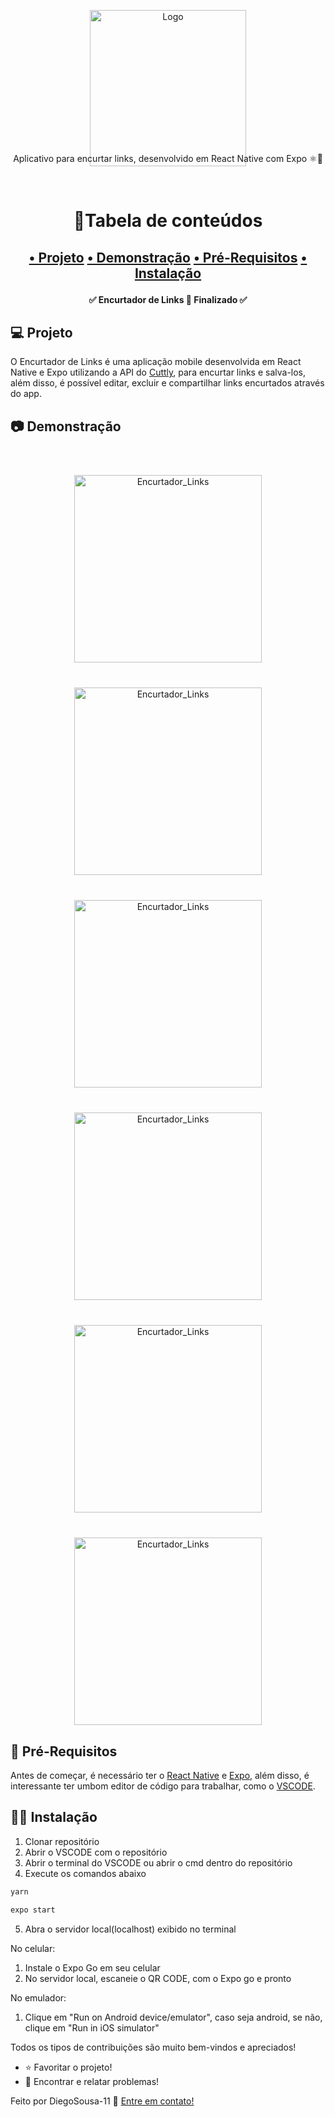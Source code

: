 <p align="center">
    <img width="250px" alt="Logo" title="Logo" src="./assets/adaptive-icon.png"/>
    <p style="position: relative;top: -35px" align="center">Aplicativo para encurtar links, desenvolvido em React Native com Expo ⚛️🚀</p>
</p>

<h1 align="center">📌Tabela de conteúdos<h2>
<p align="center">
    <a href="#computer-projeto">• Projeto</a>
    <a href="#camera-demonstração">• Demonstração</a>
    <a href="#link-pré-requisitos">• Pré-Requisitos</a>
    <a href="#technologist-instalação">• Instalação</a>
</p>


<h4 align="center"> 
	✅  Encurtador de Links 🚀 Finalizado  ✅
</h4>

## :computer: **Projeto**
O Encurtador de Links é uma aplicação mobile desenvolvida em React Native e Expo utilizando a API do <a href="https://cutt.ly/api-documentation/cuttly-links-api">Cuttly</a>, para encurtar links e salva-los, além disso, é possível editar, excluir e compartilhar links encurtados através do app.

## :camera: **Demonstração**
<p align="center">
    <img style="margin-left: 20px; margin-right: 20px; margin-top: 40px;" width="300px" alt="Encurtador_Links" title="Encurtador_Links" src="./assets/img/Encurtador de Links.gif"/>
    <img style="margin-left: 20px; margin-right: 20px; margin-top: 40px;" width="300px" alt="Encurtador_Links" title="Encurtador_Links" src="./assets/img/Encurtador de Links - Tema Escuro.gif"/>
    <img style="margin-left: 20px; margin-right: 20px; margin-top: 40px;" width="300px" alt="Encurtador_Links" title="Encurtador_Links" src="./assets/img/Home.png"/>
    <img style="margin-left: 20px; margin-right: 20px; margin-top: 40px;" width="300px" alt="Encurtador_Links" title="Encurtador_Links" src="./assets/img/Links.png"/>
    <img style="margin-left: 20px; margin-right: 20px; margin-top: 40px;" width="300px" alt="Encurtador_Links" title="Encurtador_Links" src="./assets/img/Encurtador de Links - Pesquisa.gif"/>
    <img style="margin-left: 20px; margin-right: 20px; margin-top: 40px;" width="300px" alt="Encurtador_Links" title="Encurtador_Links" src="./assets/img/Config.png"/>
</p>

## :link: **Pré-Requisitos**
Antes de começar, é necessário ter o <a href="https://reactnative.dev/docs/environment-setup">React Native</a> e <a href="https://docs.expo.dev/get-started/installation/">Expo</a>, além disso, é interessante ter umbom editor de código para trabalhar, como o <a href="https://code.visualstudio.com/Download">VSCODE</a>.

## :technologist: **Instalação**
1. Clonar repositório
2. Abrir o VSCODE com o repositório
3. Abrir o terminal do VSCODE ou abrir o cmd dentro do repositório
4. Execute os comandos abaixo
```sh
yarn
```
```sh
expo start
```
5. Abra o servidor local(localhost) exibido no terminal

No celular: 
1. Instale o Expo Go em seu celular
2. No servidor local, escaneie o QR CODE, com o Expo go e pronto

No emulador:
1. Clique em "Run on Android device/emulator", caso seja android, se não, clique em "Run in iOS simulator"

Todos os tipos de contribuições são muito bem-vindos e apreciados!
- ⭐️ Favoritar o projeto!
- 🐛 Encontrar e relatar problemas!

Feito por DiegoSousa-11 👋 <a href="https://www.linkedin.com/in/diego-sousa-28003b209/">Entre em contato!</a>